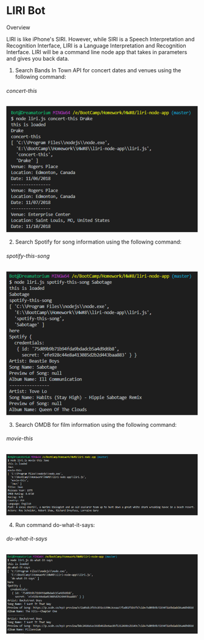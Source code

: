 # LIRI Bot

Overview

LIRI is like iPhone's SIRI. However, while SIRI is a Speech Interpretation and Recognition Interface, LIRI is a Language Interpretation and Recognition Interface. LIRI will be a command line node app that takes in parameters and gives you back data.

1. Search Bands In Town API for concert dates and venues using the following command:
###### concert-this
![Concert This](https://raw.githubusercontent.com/gmaghari/liri-node-app/master/images/concert.png)

2. Search Spotify for song information using the following command:
###### spotify-this-song
![Spotify This](https://raw.githubusercontent.com/gmaghari/liri-node-app/master/images/spotify.png)

3. Search OMDB for film information using the following command:
###### movie-this
![Movie This](https://raw.githubusercontent.com/gmaghari/liri-node-app/master/images/movie.png)

4. Run command do-what-it-says:
###### do-what-it-says
![Movie This](https://raw.githubusercontent.com/gmaghari/liri-node-app/master/images/dowhatitsays.png)
